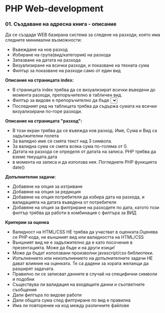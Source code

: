 # PHP Web-development

### 01. Създаване на адресна книга - описание

Да се създаде WEB базирана система за следене на разходи, която има следните минимални възможности:
* Въвеждане на нов разход
* Избиране на група(вид/категория) на разхода
* Запазване на датата на разхода
* Визуализиране на всички разходи, и показване на тяхната сума
* Филтър за показване на разходи само от един вид

**Описание на страницата index:**
* В страницата index трябва да се визуализират всички въведени до момента разходи, препоръчително в табличен вид.
* Филтър за видове е препоръчително да бъде <select> с всички възможни видове плюс опцията “Всички”. Ако е избран определен вид ще трябва да се визуализират САМО разходите от избраният вид.
* Последният ред на таблицата трябва да съдържа сумата на всички визуализирани по-горе разходи.

**Описание на страницата "разход":**
* В този екран трябва да се въвежда нов разход. Име, Сума и Вид са задължителни полета
* За валидно име се смята текст над 3 символа.
* За валидна сума се смята всяка сума по-голяма от 0.
* Датата на разхода се определя от датата на записа. PHP трябва да вземе текущата дата
* в момента на записа и да използва нея. Погледнете PHP функцията date()

**Допълнителни задачи:**
* Добавяне на опция за изтриване
* Добавяне на опция за редакция
* Добавяне на опция потребителя да избира дата на разхода, и валидацията на датата въведена от потребителя
* Добавяне на опция за филтриране на разходите по дата, катото този филтър трябва да работи в комбинация с филтъра за ВИД

**Критерии за оценка**
* Валидност на HTML/CSS НЕ трябва да участват в оценката.Оценява се PHP кода, не външният вид или валидността на HTML/CSS
* Външният вид не е задължително да е като посочения в презентацията. Може да бъде и на други езици!
* Може да бъдат използвани произволни javascript/css библиотеки.
* Изпълнението или неизпълнението на допълнителните задачи НЕ дават влияние на оценката. Те са дадени за хората желаещи да разширят задачата.
* Правилно ли се записват данните в случай на специфични символи и подобни
* Съществува ли валидация на входящите данни и съответните съобщения
* Дали филтъра по видове работи
* Дали общата сума след филтриране по вид е правилна
* Има ли повторение на код между различните файлове